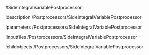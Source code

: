 <!-- MOOSE Object Documentation Stub: Remove this when content is added. -->
#SideIntegralVariablePostprocessor

!description /Postprocessors/SideIntegralVariablePostprocessor

!parameters /Postprocessors/SideIntegralVariablePostprocessor

!inputfiles /Postprocessors/SideIntegralVariablePostprocessor

!childobjects /Postprocessors/SideIntegralVariablePostprocessor
